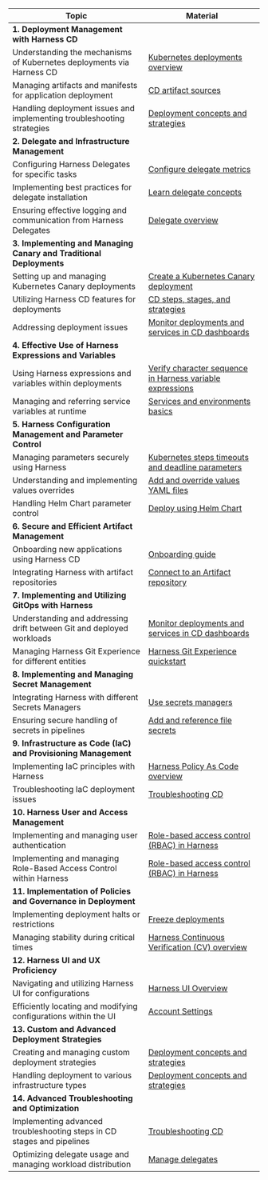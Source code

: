 | Topic | Material|
| --- | -- |
| **1. Deployment Management with Harness CD**   | |
| Understanding the mechanisms of Kubernetes deployments via Harness CD  | [Kubernetes deployments overview](https://developer.harness.io/docs/continuous-delivery/deploy-srv-diff-platforms/kubernetes/kubernetes-deployments-overview/) |
| Managing artifacts and manifests for application deployment | [CD artifact sources](https://developer.harness.io/docs/continuous-delivery/x-platform-cd-features/services/artifact-sources/) |
| Handling deployment issues and implementing troubleshooting strategies | [Deployment concepts and strategies](https://developer.harness.io/docs/continuous-delivery/manage-deployments/deployment-concepts/)|
| **2. Delegate and Infrastructure Management**  | |
| Configuring Harness Delegates for specific tasks | [Configure delegate metrics](https://developer.harness.io/docs/platform/delegates/manage-delegates/delegate-metrics/) |
| Implementing best practices for delegate installation | [Learn delegate concepts](https://developer.harness.io/docs/category/delegate-concepts)|
| Ensuring effective logging and communication from Harness Delegates| [Delegate overview](https://developer.harness.io/docs/platform/delegates/delegate-concepts/delegate-overview/) |
| **3. Implementing and Managing Canary and Traditional Deployments** | |
| Setting up and managing Kubernetes Canary deployments | [Create a Kubernetes Canary deployment](https://developer.harness.io/docs/continuous-delivery/deploy-srv-diff-platforms/kubernetes/kubernetes-executions/create-a-kubernetes-canary-deployment/) |
| Utilizing Harness CD features for deployments| [CD steps, stages, and strategies](https://developer.harness.io/docs/continuous-delivery/x-platform-cd-features/executions/stages-steps-strategies/) |
| Addressing deployment issues | [Monitor deployments and services in CD dashboards](https://developer.harness.io/docs/continuous-delivery/monitor-deployments/monitor-cd-deployments)|
| **4. Effective Use of Harness Expressions and Variables**  | |
| Using Harness expressions and variables within deployments| [Verify character sequence in Harness variable expressions](https://developer.harness.io/docs/platform/variables-and-expressions/extracting-characters-from-harness-variable-expressions/) |
| Managing and referring service variables at runtime | [Services and environments basics](https://developer.harness.io/docs/continuous-delivery/get-started/services-and-environments-overview/)|
| **5. Harness Configuration Management and Parameter Control** | |
| Managing parameters securely using Harness | [Kubernetes steps timeouts and deadline parameters](https://developer.harness.io/docs/continuous-delivery/deploy-srv-diff-platforms/kubernetes/cd-k8s-ref/kubernetes-steps-timeouts-and-deadline-parameters/) |
| Understanding and implementing values overrides| [Add and override values YAML files](https://developer.harness.io/docs/continuous-delivery/deploy-srv-diff-platforms/kubernetes/cd-kubernetes-category/add-and-override-values-yaml-files/) |
| Handling Helm Chart parameter control| [Deploy using Helm Chart](https://developer.harness.io/docs/continuous-delivery/get-started/cd-tutorials/helm-chart) |
| **6. Secure and Efficient Artifact Management**  | |
| Onboarding new applications using Harness CD  | [Onboarding guide](https://developer.harness.io/docs/continuous-delivery/cd-onboarding/new-user/onboarding-path/)|
| Integrating Harness with artifact repositories | [Connect to an Artifact repository](https://developer.harness.io/docs/platform/connectors/artifact-repositories/connect-to-an-artifact-repo/)|
| **7. Implementing and Utilizing GitOps with Harness** | |
| Understanding and addressing drift between Git and deployed workloads  | [Monitor deployments and services in CD dashboards](https://developer.harness.io/docs/continuous-delivery/monitor-deployments/monitor-cd-deployments/)|
| Managing Harness Git Experience for different entities| [Harness Git Experience quickstart](https://developer.harness.io/docs/platform/git-experience/configure-git-experience-for-harness-entities/)|
| **8. Implementing and Managing Secret Management** | |
| Integrating Harness with different Secrets Managers| [Use secrets managers](https://developer.harness.io/docs/platform/get-started/tutorials/add-secrets-manager) |
| Ensuring secure handling of secrets in pipelines  | [Add and reference file secrets](https://developer.harness.io/docs/platform/secrets/add-file-secrets/)|
| **9. Infrastructure as Code (IaC) and Provisioning Management**  | |
| Implementing IaC principles with Harness | [Harness Policy As Code overview](https://developer.harness.io/docs/continuous-delivery/x-platform-cd-features/advanced/cd-governance/harness-governance-overview/)|
| Troubleshooting IaC deployment issues| [Troubleshooting CD](https://developer.harness.io/docs/troubleshooting/troubleshooting-nextgen#continuous-delivery) |
| **10. Harness User and Access Management**| |
| Implementing and managing user authentication | [Role-based access control (RBAC) in Harness](https://developer.harness.io/docs/platform/role-based-access-control/rbac-in-harness/) |
| Implementing and managing Role-Based Access Control within Harness| [Role-based access control (RBAC) in Harness](https://developer.harness.io/docs/platform/role-based-access-control/rbac-in-harness/)|
| **11. Implementation of Policies and Governance in Deployment**  ||
| Implementing deployment halts or restrictions | [Freeze deployments](https://developer.harness.io/docs/continuous-delivery/manage-deployments/deployment-freeze/)  |
| Managing stability during critical times  | [Harness Continuous Verification (CV) overview](https://developer.harness.io/docs/continuous-delivery/verify/verify-deployments-with-the-verify-step/)|
| **12. Harness UI and UX Proficiency** ||
| Navigating and utilizing Harness UI for configurations | [Harness UI Overview](https://developer.harness.io/docs/get-started/harness-ui-overview/) |
| Efficiently locating and modifying configurations within the UI| [Account Settings](https://developer.harness.io/docs/get-started/harness-ui-overview/#account-settings)|
| **13. Custom and Advanced Deployment Strategies**  |  |
| Creating and managing custom deployment strategies| [Deployment concepts and strategies](https://developer.harness.io/docs/continuous-delivery/manage-deployments/deployment-concepts/) |
| Handling deployment to various infrastructure types| [Deployment concepts and strategies](https://developer.harness.io/docs/continuous-delivery/manage-deployments/deployment-concepts/)|
| **14. Advanced Troubleshooting and Optimization**  |  |
| Implementing advanced troubleshooting steps in CD stages and pipelines | [Troubleshooting CD](https://developer.harness.io/docs/troubleshooting/troubleshooting-nextgen#continuous-delivery)|
| Optimizing delegate usage and managing workload distribution  | [Manage delegates](https://developer.harness.io/docs/category/manage-delegates)|
